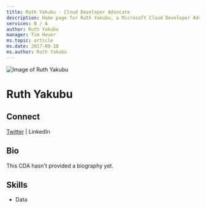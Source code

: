 ```yaml
---
title: Ruth Yakubu - Cloud Developer Advocate
description: Home page for Ruth Yakubu, a Microsoft Cloud Developer Advocate
services: N / A
author: Ruth Yakubu
manager: Tim Heuer
ms.topic: article
ms.date: 2017-09-18
ms.author: Ruth Yakubu
---
```


![Image of Ruth Yakubu](media/profiles/ruth-yakubu.png)

# Ruth Yakubu


## Connect
[Twitter](https://twitter.com/ruthieyakubu) | LinkedIn

## Bio

This CDA hasn't provided a biography yet.

## Skills

* Data



